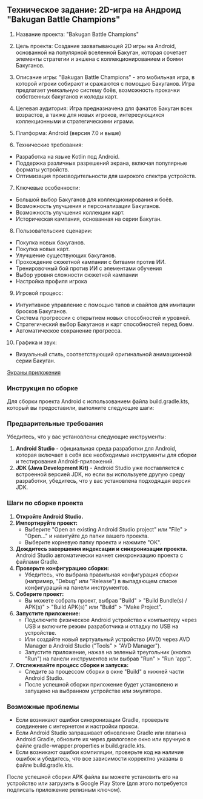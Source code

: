 ## Техническое задание: 2D-игра на Андроид "Bakugan Battle Champions"

1. Название проекта: "Bakugan Battle Champions"

2. Цель проекта:
   Создание захватывающей 2D игры на Android, основанной на популярной вселенной Бакуган, которая сочетает элементы стратегии и экшена с коллекционированием и боями Бакуганов.

3. Описание игры:
   "Bakugan Battle Champions" - это мобильная игра, в которой игроки собирают и сражаются с помощью Бакуганов. 
Игра предлагает уникальную систему боёв, возможность прокачки собственных бакуганов и колоды карт.

4. Целевая аудитория:
   Игра предназначена для фанатов Бакуган всех возрастов, а также для новых игроков, интересующихся коллекционными и стратегическими играми.

5. Платформа:
   Android (версия 7.0 и выше)

6. Технические требования:
- Разработка на языке Kotlin под Android.
- Поддержка различных разрешений экрана, включая популярные форматы устройств.
- Оптимизация производительности для широкого спектра устройств.

7. Ключевые особенности:
- Большой выбор Бакуганов для коллекционирования и боёв.
- Возможность улучшения и персонализации Бакуганов.
- Возможность улучшения коллекции карт.
- Историческая кампания, основанная на серии Бакуган.

8. Пользовательские сценарии:
- Покупка новых бакуганов.
- Покупка новых карт.
- Улучшение существующих бакуганов.
- Прохождение сюжетной кампании с битвами против ИИ.
- Тренировочный бой против ИИ с элементами обучения
- Выбор уровня сложности сюжетной кампании
- Настройка профиля игрока

9. Игровой процесс:
- Интуитивное управление с помощью тапов и свайпов для имитации бросков Бакуганов.
- Система прогрессии с открытием новых способностей и уровней.
- Стратегический выбор Бакуганов и карт способностей перед боем.
- Автоматическое сохранение прогресса.

10. Графика и звук:
- Визуальный стиль, соответствующий оригинальной анимационной серии Бакуган.

[Экраны приложения](screens.md)

### Инструкция по сборке
Для сборки проекта Android с использованием файла build.gradle.kts, который вы предоставили, выполните следующие шаги:

### Предварительные требования
Убедитесь, что у вас установлены следующие инструменты:
1. **Android Studio** - официальная среда разработки для Android, которая включает в себя все необходимые инструменты для сборки и тестирования Android-приложений.
2. **JDK (Java Development Kit)** - Android Studio уже поставляется с встроенной версией JDK, но если вы используете другую среду разработки, убедитесь, что у вас установлена подходящая версия JDK.

### Шаги по сборке проекта
1. **Откройте Android Studio.**
2. **Импортируйте проект:**
   - Выберите "Open an existing Android Studio project" или "File" > "Open..." и навигуйте до папки вашего проекта.
   - Выберите корневую папку проекта и нажмите "OK".
3. **Дождитесь завершения индексации и синхронизации проекта.** Android Studio автоматически начнет синхронизацию проекта с файлами Gradle.
4. **Проверьте конфигурацию сборки:**
   - Убедитесь, что выбрана правильная конфигурация сборки (например, "Debug" или "Release") в выпадающем списке конфигураций на панели инструментов.
5. **Соберите проект:**
   - Вы можете собрать проект, выбрав "Build" > "Build Bundle(s) / APK(s)" > "Build APK(s)" или "Build" > "Make Project".
6. **Запустите приложение:**
   - Подключите физическое Android устройство к компьютеру через USB и включите режим разработчика и отладку по USB на устройстве.
   - Или создайте новый виртуальный устройство (AVD) через AVD Manager в Android Studio ("Tools" > "AVD Manager").
   - Запустите приложение, нажав на зеленый треугольник (кнопка "Run") на панели инструментов или выбрав "Run" > "Run 'app'".
7. **Отслеживайте процесс сборки и запуска:**
   - Следите за процессом сборки в окне "Build" в нижней части Android Studio.
   - После успешной сборки приложение будет установлено и запущено на выбранном устройстве или эмуляторе.

### Возможные проблемы
- Если возникают ошибки синхронизации Gradle, проверьте соединение с интернетом и настройки прокси.
- Если Android Studio запрашивает обновление Gradle или плагина Android Gradle, обновите их через диалоговое окно или вручную в файле gradle-wrapper.properties и build.gradle.kts.
- Если возникают ошибки компиляции, проверьте код на наличие ошибок и убедитесь, что все зависимости корректно указаны в файле build.gradle.kts.

После успешной сборки APK файла вы можете установить его на устройство или загрузить в Google Play Store (для этого потребуется подписать приложение релизным ключом).
